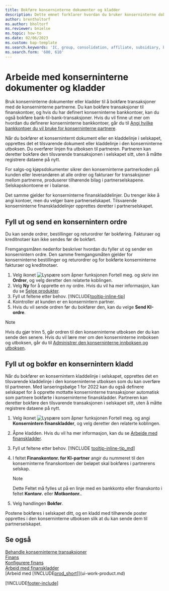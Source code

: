 ```yaml
---
title: Bokføre konserninterne dokumenter og kladder
description: Dette emnet forklarer hvordan du bruker konserninterne dokumenter eller kladder til å bokføre transaksjoner med de konserninterne partnerne.
author: brentholtorf
ms.author: bholtorf
ms.reviewer: bnielse
ms.topic: how-to
ms.date: 02/06/2023
ms.custom: bap-template
ms.search.keywords: 'IC, group, consolidation, affiliate, subsidiary, bank-to-bank'
ms.search.form: '600, 610'
---
```

# Arbeide med konserninterne dokumenter og kladder

Bruk konserninterne dokumenter eller kladder til å bokføre transaksjoner med de konserninterne partnerne. Du kan bokføre transaksjoner til finanskontoer, og hvis du har definert konserninterne bankkontoer, kan du også bokføre bank-til-bank-transaksjoner. Hvis du vil finne ut mer om hvordan du definerer konserninterne bankkontoer, går du til [Angi hvilke bankkontoer du vil bruke for konserninterne partnere](intercompany-how-setup.md#specify-the-bank-accounts-to-use-for-intercompany-partners).  

Når du bokfører et konserninternt dokument eller en kladdelinje i selskapet, opprettes det et tilsvarende dokument eller kladdelinje i den konserninterne utboksen. Du overfører linjen fra utboksen til partneren. Partneren kan deretter bokføre den tilsvarende transaksjonen i selskapet sitt, uten å måtte registrere dataene på nytt.

For salgs-og kjøpsdokumenter sikrer den konserninterne partnerkoden på kunden eller leverandøren at alle ordrer og fakturaer for transaksjoner mellom partnerne, produserer tilhørende bilag i partnerselskapene. Selskapskontoene er i balanse.

Det samme gjelder for konserninterne finanskladdelinjer. Du trenger ikke å angi kontoer, men du velger bare partnerselskapet. Tilsvarende konserninterne finanskladdelinjer opprettes deretter i partnerselskapet.

## Fyll ut og send en konsernintern ordre

Du kan sende ordrer, bestillinger og returordrer før bokføring. Fakturaer og kreditnotaer kan ikke sendes før de bokført.

Fremgangsmåten nedenfor beskriver hvordan du fyller ut og sender en konsernintern ordre. Den samme fremgangsmåten gjelder for konserninterne bestillinger og returordrer og for bokførte konserninterne fakturaer og kreditnotaer.  

1. Velg ikonet ![Lyspære som åpner funksjonen Fortell meg.](media/ui-search/search_small.png "Fortell hva du vil gjøre") og skriv inn **Ordrer**, og velg deretter den relaterte koblingen.  
2. Velg **Ny** for å opprette en ny ordre. Hvis du vil ha mer informasjon, kan du se [Selge produkter](sales-how-sell-products.md).  
3. Fyll ut feltene etter behov. [!INCLUDE[tooltip-inline-tip](includes/tooltip-inline-tip_md.md)]
4. Kointroller at kunden er en konsernintern partner.
5. Hvis du vil sende ordren før du bokfører den, kan du velge **Send KI-ordre**.

> [!NOTE]
> Hvis du gjør trinn 5, går ordren til den konserninterne utboksen der du kan sende den senere. Hvis du vil lære mer om den konserninterne innboksen og utboksen, går du til [Administrer den konserninterne innboksen og utboksen](intercompany-how-manage-intercompany-inbox.md).

## Fyll ut og bokfør en konsernintern kladd

Når du bokfører en konsernintern kladdelinje i selskapet, opprettes det en tilsvarende kladdelinje i den konserninterne utboksen som du kan overføre til partneren. Med lanseringsbølge 1 for 2022 kan du også definere selskapet for å opprette mottatte konserninterne transaksjoner automatisk som partnere bokførte i konserninterne finanskladder. Partneren kan deretter bokføre den tilsvarende transaksjonen i selskapet sitt, uten å måtte registrere dataene på nytt.

1. Velg ikonet ![Lyspære som åpner funksjonen Fortell meg.](media/ui-search/search_small.png "Fortell hva du vil gjøre") og angi **Konsernintern finanskladder**, og velg deretter den relaterte koblingen.  
2. Åpne kladden. Hvis du vil ha mer informasjon, kan du se [Arbeide med finanskladder](ui-work-general-journals.md).
3. Fyll ut feltene etter behov. [!INCLUDE [tooltip-inline-tip_md](../archive/invoicing/includes/tooltip-inline-tip_md.md)]
4. I feltet **Finanskontonr. for KI-partner** angir du nummeret til den konserninterne finanskontoen der beløpet skal bokføres i partnerens selskap.

    > [!NOTE]
    > Dette Feltet må fylles ut på en linje med en bankkonto eller finanskonto i feltet **Kontonr.** eller **Motkontonr.**.  
5. Velg handlingen **Bokfør**.

Postene bokføres i selskapet ditt, og en kladd med tilhørende poster opprettes i den konserninterne utboksen slik at du kan sende dem til partnerselskapet.

## Se også

[Behandle konserninterne transaksjoner](intercompany-manage.md)  
[Finans](finance.md)  
[Konfigurere finans](finance-setup-finance.md)  
[Arbeid med finanskladder](ui-work-general-journals.md)  
[Arbeid med [!INCLUDE[prod_short](includes/prod_short.md)]](ui-work-product.md)


[!INCLUDE[footer-include](includes/footer-banner.md)]